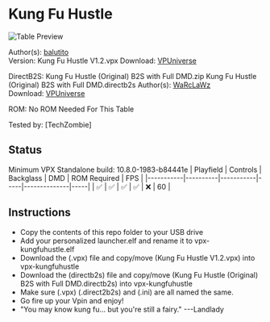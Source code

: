 # Kung Fu Hustle

![Table Preview](https://vpuniverse.com/screenshots/monthly_2024_03/20240326_112933.jpg.0c553cc43d34bf0a91b4ad87d0c88524.jpg)

Author(s): [balutito](https://vpuniverse.com/profile/36070-balutito/)  
Version:   Kung Fu Hustle V1.2.vpx
Download:  [VPUniverse](https://vpuniverse.com/files/file/19247-kung-fu-hustle/)

DirectB2S: Kung Fu Hustle (Original) B2S with Full DMD.zip
Kung Fu Hustle (Original) B2S with Full DMD.directb2s
Author(s): [WaRcLaWz](https://vpuniverse.com/profile/63988-warclawz/)  
Download:  [VPUniverse](https://vpuniverse.com/files/file/19263-kung-fu-hustle-original-b2s-with-full-dmd/)

ROM: No ROM Needed For This Table

Tested by:
[TechZombie]

## Status 

Minimum VPX Standalone build: 10.8.0-1983-b84441e
| Playfield | Controls | Backglass | DMD | ROM Required | FPS | 
|-----------|----------|-----------|-----|--------------|-----|
| :white_check_mark: | :white_check_mark: | :white_check_mark: | :white_check_mark: | :x: | 60 |

## Instructions

- Copy the contents of this repo folder to your USB drive
- Add your personalized launcher.elf and rename it to vpx-kungfuhustle.elf
- Download the (.vpx) file and copy/move (Kung Fu Hustle V1.2.vpx) into vpx-kungfuhustle
- Download the (directb2s) file and copy/move (Kung Fu Hustle (Original) B2S with Full DMD.directb2s) into vpx-kungfuhustle
- Make sure (.vpx) (.direct2b2s) and (.ini) are all named the same. 
- Go fire up your Vpin and enjoy!
- "You may know kung fu... but you're still a fairy." ---Landlady